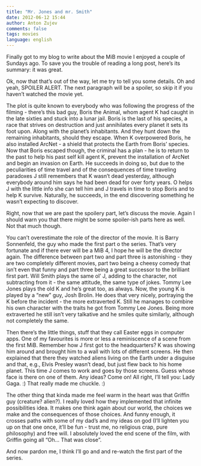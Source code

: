 ```yaml
---
title: "Mr. Jones and mr. Smith"
date: 2012-06-12 15:44
author: Anton Zujev
comments: false
tags: movies
language: english
---
```


Finally got to my blog to write about the MiB movie I enjoyed a couple of Sundays ago. To save you the trouble of reading a long post, here’s its summary: it was great.

Ok, now that that’s out of the way, let me try to tell you some details. Oh and yeah, SPOILER ALERT. The next paragraph will be a spoiler, so skip it if you haven’t watched the movie yet.

The plot is quite known to everybody who was following the progress of the filming - there’s this bad guy, Boris the Animal, whom agent K had caught in the late sixties and stuck into a lunar jail. Boris is the last of his species, a race that strives on destruction and just annihilates every planet it sets its foot upon. Along with the planet’s inhabitants. And they hunt down the remaining inhabitants, should they escape. When K overpowered Boris, he also installed ArcNet - a shield that protects the Earth from Boris’ species. Now that Boris escaped though, the criminal has a plan - he is to return to the past to help his past self kill agent K, prevent the installation of ArcNet and begin an invasion on Earth. He succeeds in doing so, but due to the peculiarities of time travel and of the consequences of time traveling paradoxes J still remembers that K wasn’t dead yesterday, although everybody around him says he had been dead for over forty years. O helps J with the little info she can tell him and J travels in time to stop Boris and to help K survive. Naturally, he succeeds, in the end discovering something he wasn’t expecting to discover.

Right, now that we are past the spoilery part, let’s discuss the movie. Again I should warn you that there might be some spoiler-ish parts here as well. Not that much though.

You can’t overestimate the role of the director of the movie. It is Barry Sonnenfeld, the guy who made the first part o the series. That’s very fortunate and if there ever will be a MiB 4, I hope he will be the director again. The difference between part two and part three is astonishing - they are two completely different movies, part two being a cheesy comedy that isn’t even that funny and part three being a great successor to the brilliant first part. Will Smith plays the same ol’ J, adding to the character, not subtracting from it - the same attitude, the same type of jokes. Tommy Lee Jones plays the old K and he’s great too, as always. Now, the young K is played by a “new” guy, Josh Brolin. He does that very nicely, portraying the K before the incident - the more extraverted K. Still he manages to combine his own character with the traits he got from Tommy Lee Jones. Being more extraverted he still isn’t very talkative and he smiles quite similarly, although not completely the same.

Then there’s the little things, stuff that they call Easter eggs in computer apps. One of my favourites is more or less a reminiscence of a scene from the first MiB. Remember how J first got to the headquarters? K was showing him around and brought him to a wall with lots of different screens. He then explained that there they watched aliens living on the Earth under a disguise and that, e.g., Elvis Presley wasn’t dead, but just flew back to his home planet. This time J comes to work and goes by those screens. Guess whose face is there on one of them. Any ideas? Come on! All right, I’ll tell you: Lady Gaga. :) That really made me chuckle. :)

The other thing that kinda made me feel warm in the heart was that Griffin guy (creature? alien?). I really loved how they implemented that infinite possibilities idea. It makes one think again about our world, the choices we make and the consequences of those choices. And funny enough, it crosses paths with some of my dad’s and my ideas on god (I’ll lighten you up on that one once, it’ll be fun - trust me, no religious crap, pure philosophy) and free will. I absolutely loved the end scene of the film, with Griffin going all “Oh… That was close”.

And now pardon me, I think I’ll go and and re-watch the first part of the series.
